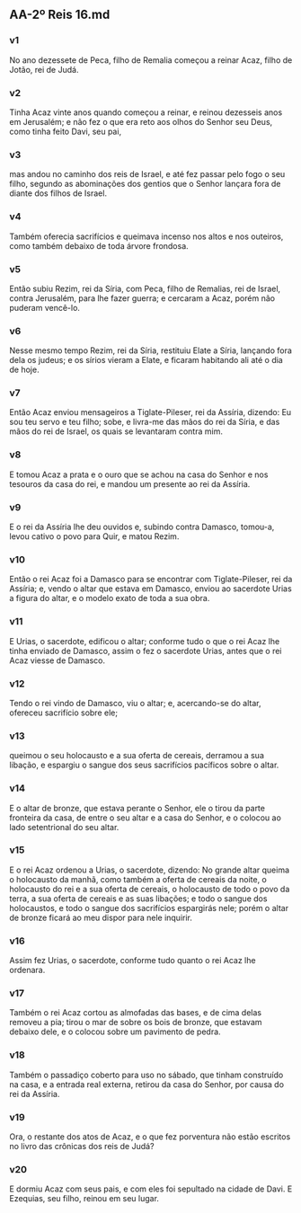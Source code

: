 ## AA-2º Reis 16.md
### v1
 No ano dezessete de Peca, filho de Remalia começou a reinar Acaz, filho de Jotão, rei de Judá.
### v2
 Tinha Acaz vinte anos quando começou a reinar, e reinou dezesseis anos em Jerusalém; e não fez o que era reto aos olhos do Senhor seu Deus, como tinha feito Davi, seu pai,
### v3
 mas andou no caminho dos reis de Israel, e até fez passar pelo fogo o seu filho, segundo as abominações dos gentios que o Senhor lançara fora de diante dos filhos de Israel.
### v4
 Também oferecia sacrifícios e queimava incenso nos altos e nos outeiros, como também debaixo de toda árvore frondosa.
### v5
 Então subiu Rezim, rei da Síria, com Peca, filho de Remalias, rei de Israel, contra Jerusalém, para lhe fazer guerra; e cercaram a Acaz, porém não puderam vencê-lo.
### v6
 Nesse mesmo tempo Rezim, rei da Síria, restituiu Elate a Síria, lançando fora dela os judeus; e os sírios vieram a Elate, e ficaram habitando ali até o dia de hoje.
### v7
 Então Acaz enviou mensageiros a Tiglate-Pileser, rei da Assíria, dizendo: Eu sou teu servo e teu filho; sobe, e livra-me das mãos do rei da Síria, e das mãos do rei de Israel, os quais se levantaram contra mim.
### v8
 E tomou Acaz a prata e o ouro que se achou na casa do Senhor e nos tesouros da casa do rei, e mandou um presente ao rei da Assíria.
### v9
 E o rei da Assíria lhe deu ouvidos e, subindo contra Damasco, tomou-a, levou cativo o povo para Quir, e matou Rezim.
### v10
 Então o rei Acaz foi a Damasco para se encontrar com Tiglate-Pileser, rei da Assíria; e, vendo o altar que estava em Damasco, enviou ao sacerdote Urias a figura do altar, e o modelo exato de toda a sua obra.
### v11
 E Urias, o sacerdote, edificou o altar; conforme tudo o que o rei Acaz lhe tinha enviado de Damasco, assim o fez o sacerdote Urias, antes que o rei Acaz viesse de Damasco.
### v12
 Tendo o rei vindo de Damasco, viu o altar; e, acercando-se do altar, ofereceu sacrifício sobre ele;
### v13
 queimou o seu holocausto e a sua oferta de cereais, derramou a sua libação, e espargiu o sangue dos seus sacrifícios pacíficos sobre o altar.
### v14
 E o altar de bronze, que estava perante o Senhor, ele o tirou da parte fronteira da casa, de entre o seu altar e a casa do Senhor, e o colocou ao lado setentrional do seu altar.
### v15
 E o rei Acaz ordenou a Urias, o sacerdote, dizendo: No grande altar queima o holocausto da manhã, como também a oferta de cereais da noite, o holocausto do rei e a sua oferta de cereais, o holocausto de todo o povo da terra, a sua oferta de cereais e as suas libações; e todo o sangue dos holocaustos, e todo o sangue dos sacrifícios espargirás nele; porém o altar de bronze ficará ao meu dispor para nele inquirir.
### v16
 Assim fez Urias, o sacerdote, conforme tudo quanto o rei Acaz lhe ordenara.
### v17
 Também o rei Acaz cortou as almofadas das bases, e de cima delas removeu a pia; tirou o mar de sobre os bois de bronze, que estavam debaixo dele, e o colocou sobre um pavimento de pedra.
### v18
 Também o passadiço coberto para uso no sábado, que tinham construído na casa, e a entrada real externa, retirou da casa do Senhor, por causa do rei da Assíria.
### v19
 Ora, o restante dos atos de Acaz, e o que fez porventura não estão escritos no livro das crônicas dos reis de Judá?
### v20
 E dormiu Acaz com seus pais, e com eles foi sepultado na cidade de Davi. E Ezequias, seu filho, reinou em seu lugar.
